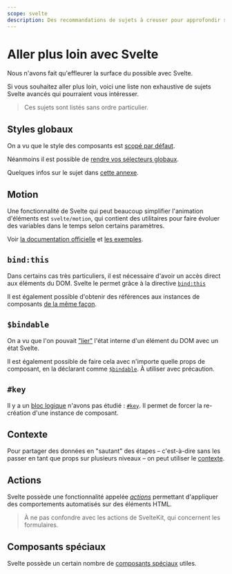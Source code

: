 ```yaml
---
scope: svelte
description: Des recommandations de sujets à creuser pour approfondir ses connaissances en Svelte
---
```


# Aller plus loin avec Svelte

Nous n'avons fait qu'effleurer la surface du possible avec Svelte.

Si vous souhaitez aller plus loin, voici une liste non exhaustive de sujets Svelte avancés qui
pourraient vous intéresser.

> Ces sujets sont listés sans ordre particulier.

## Styles globaux

On a vu que le style des composants est [scopé par
défaut](../03_svelte_components/01_syntax_basics.md).

Néanmoins il est possible de [rendre vos sélecteurs
globaux](https://svelte.dev/docs/svelte-components#style).

Quelques infos sur le sujet dans [cette annexe](../XX_global_styles.md).

## Motion

Une fonctionnalité de Svelte qui peut beaucoup simplifier l'animation d'éléments est
`svelte/motion`, qui contient des utilitaires pour faire évoluer des variables dans le temps selon
certains paramètres.

Voir [la documentation officielle](https://svelte.dev/docs/svelte-motion) et [les
exemples](https://learn.svelte.dev/tutorial/tweens).

## `bind:this`

Dans certains cas très particuliers, il est nécessaire d'avoir un accès direct aux éléments du DOM.
Svelte le permet grâce à la directive [`bind:this`](https://svelte.dev/docs/component-directives)

Il est également possible d'obtenir des références aux instances de composants [de la même
façon](https://svelte.dev/docs/component-directives#bind-this).

## `$bindable`

On a vu que l'on pouvait ["lier"](../09_bindings_and_co/01_form_elements.md) l'état interne d'un
élément du DOM avec un état Svelte.

Il est également possible de faire cela avec n'importe quelle props de composant, en la déclarant
comme [`$bindable`](https://svelte-5-preview.vercel.app/docs/runes#$bindable). À utiliser avec
précaution.

## `#key`

Il y a un [bloc logique](../03_svelte_components/02_logic_blocks.md) n'avons pas étudié :
[`#key`](https://svelte.dev/docs/logic-blocks#key). Il permet de forcer la re-création d'une
instance de composant.

## Contexte

Pour partager des données en "sautant" des étapes – c'est-à-dire sans les passer en tant que props
sur plusieurs niveaux – on peut utiliser le
[contexte](https://learn.svelte.dev/tutorial/context-api).

## Actions

Svelte possède une fonctionnalité appelée [_actions_](https://learn.svelte.dev/tutorial/actions)
permettant d'appliquer des comportements automatisés sur des éléments HTML.

> À ne pas confondre avec les actions de SvelteKit, qui concernent les formulaires.

## Composants spéciaux

Svelte possède un certain nombre de [composants spéciaux](https://svelte.dev/docs/special-elements)
utiles.
